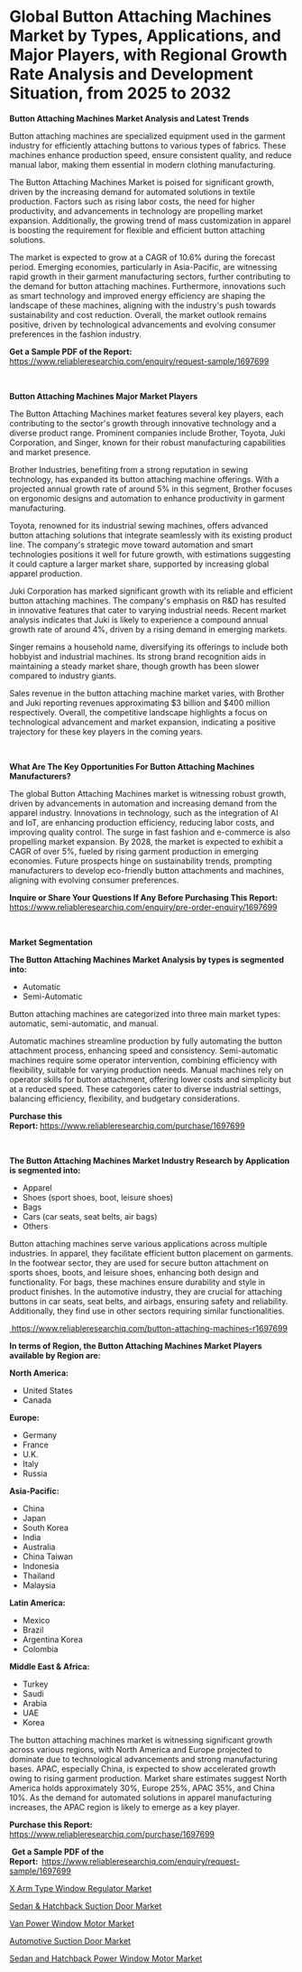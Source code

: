 <p><h1>Global Button Attaching Machines Market by Types, Applications, and Major Players, with Regional Growth Rate Analysis and Development Situation, from 2025 to 2032</h1></p><p><strong>Button Attaching Machines Market Analysis and Latest Trends</strong></p>
<p><p>Button attaching machines are specialized equipment used in the garment industry for efficiently attaching buttons to various types of fabrics. These machines enhance production speed, ensure consistent quality, and reduce manual labor, making them essential in modern clothing manufacturing. </p><p>The Button Attaching Machines Market is poised for significant growth, driven by the increasing demand for automated solutions in textile production. Factors such as rising labor costs, the need for higher productivity, and advancements in technology are propelling market expansion. Additionally, the growing trend of mass customization in apparel is boosting the requirement for flexible and efficient button attaching solutions.</p><p>The market is expected to grow at a CAGR of 10.6% during the forecast period. Emerging economies, particularly in Asia-Pacific, are witnessing rapid growth in their garment manufacturing sectors, further contributing to the demand for button attaching machines. Furthermore, innovations such as smart technology and improved energy efficiency are shaping the landscape of these machines, aligning with the industry's push towards sustainability and cost reduction. Overall, the market outlook remains positive, driven by technological advancements and evolving consumer preferences in the fashion industry.</p></p>
<p><strong>Get a Sample PDF of the Report:&nbsp;</strong> <a href="https://www.reliableresearchiq.com/enquiry/request-sample/1697699?utm_campaign=1140&utm_medium=2&utm_source=Github&utm_content=ia&utm_term=24032025&utm_id=button-attaching-machines">https://www.reliableresearchiq.com/enquiry/request-sample/1697699</a></p>
<p>&nbsp;</p>
<p><strong>Button Attaching Machines Major Market Players</strong></p>
<p><p>The Button Attaching Machines market features several key players, each contributing to the sector's growth through innovative technology and a diverse product range. Prominent companies include Brother, Toyota, Juki Corporation, and Singer, known for their robust manufacturing capabilities and market presence.</p><p>Brother Industries, benefiting from a strong reputation in sewing technology, has expanded its button attaching machine offerings. With a projected annual growth rate of around 5% in this segment, Brother focuses on ergonomic designs and automation to enhance productivity in garment manufacturing.</p><p>Toyota, renowned for its industrial sewing machines, offers advanced button attaching solutions that integrate seamlessly with its existing product line. The company's strategic move toward automation and smart technologies positions it well for future growth, with estimations suggesting it could capture a larger market share, supported by increasing global apparel production.</p><p>Juki Corporation has marked significant growth with its reliable and efficient button attaching machines. The company's emphasis on R&D has resulted in innovative features that cater to varying industrial needs. Recent market analysis indicates that Juki is likely to experience a compound annual growth rate of around 4%, driven by a rising demand in emerging markets.</p><p>Singer remains a household name, diversifying its offerings to include both hobbyist and industrial machines. Its strong brand recognition aids in maintaining a steady market share, though growth has been slower compared to industry giants.</p><p>Sales revenue in the button attaching machine market varies, with Brother and Juki reporting revenues approximating $3 billion and $400 million respectively. Overall, the competitive landscape highlights a focus on technological advancement and market expansion, indicating a positive trajectory for these key players in the coming years.</p></p>
<p>&nbsp;</p>
<p><strong>What Are The Key Opportunities For Button Attaching Machines Manufacturers?</strong></p>
<p><p>The global Button Attaching Machines market is witnessing robust growth, driven by advancements in automation and increasing demand from the apparel industry. Innovations in technology, such as the integration of AI and IoT, are enhancing production efficiency, reducing labor costs, and improving quality control. The surge in fast fashion and e-commerce is also propelling market expansion. By 2028, the market is expected to exhibit a CAGR of over 5%, fueled by rising garment production in emerging economies. Future prospects hinge on sustainability trends, prompting manufacturers to develop eco-friendly button attachments and machines, aligning with evolving consumer preferences.</p></p>
<p><strong>Inquire or Share Your Questions If Any Before Purchasing This Report:</strong> <a href="https://www.reliableresearchiq.com/enquiry/pre-order-enquiry/1697699?utm_campaign=1140&utm_medium=2&utm_source=Github&utm_content=ia&utm_term=24032025&utm_id=button-attaching-machines">https://www.reliableresearchiq.com/enquiry/pre-order-enquiry/1697699</a></p>
<p>&nbsp;</p>
<p><strong>Market Segmentation</strong></p>
<p><strong>The Button Attaching Machines Market Analysis by types is segmented into:</strong></p>
<p><ul><li>Automatic</li><li>Semi-Automatic</li></ul></p>
<p><p>Button attaching machines are categorized into three main market types: automatic, semi-automatic, and manual. </p><p>Automatic machines streamline production by fully automating the button attachment process, enhancing speed and consistency. Semi-automatic machines require some operator intervention, combining efficiency with flexibility, suitable for varying production needs. Manual machines rely on operator skills for button attachment, offering lower costs and simplicity but at a reduced speed. These categories cater to diverse industrial settings, balancing efficiency, flexibility, and budgetary considerations.</p></p>
<p><strong>Purchase this Report:&nbsp;</strong><a href="https://www.reliableresearchiq.com/purchase/1697699?utm_campaign=1140&utm_medium=2&utm_source=Github&utm_content=ia&utm_term=24032025&utm_id=button-attaching-machines">https://www.reliableresearchiq.com/purchase/1697699</a></p>
<p>&nbsp;</p>
<p><strong>The Button Attaching Machines Market Industry Research by Application is segmented into:</strong></p>
<p><ul><li>Apparel</li><li>Shoes (sport shoes, boot, leisure shoes)</li><li>Bags</li><li>Cars (car seats, seat belts, air bags)</li><li>Others</li></ul></p>
<p><p>Button attaching machines serve various applications across multiple industries. In apparel, they facilitate efficient button placement on garments. In the footwear sector, they are used for secure button attachment on sports shoes, boots, and leisure shoes, enhancing both design and functionality. For bags, these machines ensure durability and style in product finishes. In the automotive industry, they are crucial for attaching buttons in car seats, seat belts, and airbags, ensuring safety and reliability. Additionally, they find use in other sectors requiring similar functionalities.</p></p>
<p><a href="https://www.reliableresearchiq.com/button-attaching-machines-r1697699?utm_campaign=1140&utm_medium=2&utm_source=Github&utm_content=ia&utm_term=24032025&utm_id=button-attaching-machines">&nbsp;https://www.reliableresearchiq.com/button-attaching-machines-r1697699</a></p>
<p><strong>In terms of Region, the Button Attaching Machines Market Players available by Region are:</strong></p>
<p>
    <p> <strong> North America: </strong>
        <ul>
            <li>United States</li>
            <li>Canada</li>
        </ul>
        </p> 
    <p> <strong> Europe: </strong>
        <ul>
            <li>Germany</li>
            <li>France</li>
            <li>U.K.</li>
            <li>Italy</li>
            <li>Russia</li>
        </ul>
        </p> 
    <p> <strong> Asia-Pacific: </strong>
        <ul>
            <li>China</li>
            <li>Japan</li>
            <li>South Korea</li>
            <li>India</li>
            <li>Australia</li>
            <li>China Taiwan</li>
            <li>Indonesia</li>
            <li>Thailand</li>
            <li>Malaysia</li>
        </ul>
        </p> 
    <p> <strong> Latin America: </strong>
        <ul>
            <li>Mexico</li>
            <li>Brazil</li>
            <li>Argentina Korea</li>
            <li>Colombia</li>
        </ul>
        </p> 
    <p> <strong> Middle East & Africa: </strong>
        <ul>
            <li>Turkey</li>
            <li>Saudi</li>
            <li>Arabia</li>
            <li>UAE</li>
            <li>Korea</li>
        </ul>
    </p>
    </p>
<p><p>The button attaching machines market is witnessing significant growth across various regions, with North America and Europe projected to dominate due to technological advancements and strong manufacturing bases. APAC, especially China, is expected to show accelerated growth owing to rising garment production. Market share estimates suggest North America holds approximately 30%, Europe 25%, APAC 35%, and China 10%. As the demand for automated solutions in apparel manufacturing increases, the APAC region is likely to emerge as a key player.</p></p>
<p><strong>Purchase this Report: </strong><a href="https://www.reliableresearchiq.com/purchase/1697699?utm_campaign=1140&utm_medium=2&utm_source=Github&utm_content=ia&utm_term=24032025&utm_id=button-attaching-machines">https://www.reliableresearchiq.com/purchase/1697699</a></p>
<p>&nbsp;<strong>Get a Sample PDF of the Report:&nbsp;&nbsp;</strong><a href="https://www.reliableresearchiq.com/enquiry/request-sample/1697699?utm_campaign=1140&utm_medium=2&utm_source=Github&utm_content=ia&utm_term=24032025&utm_id=button-attaching-machines">https://www.reliableresearchiq.com/enquiry/request-sample/1697699</a></p>
<p><strong></strong></p>
<p><p><a href="https://github.com/toghojbeinta/Market-Research-Report-List-1/blob/main/x-arm-type-window-regulator-market.md?utm_campaign=1140&utm_medium=2&utm_source=Github&utm_content=ia&utm_term=24032025&utm_id=button-attaching-machines">X Arm Type Window Regulator Market</a></p><p><a href="https://github.com/alefermeivys/Market-Research-Report-List-1/blob/main/sedan-hatchback-suction-door-market.md?utm_campaign=1140&utm_medium=2&utm_source=Github&utm_content=ia&utm_term=24032025&utm_id=button-attaching-machines">Sedan & Hatchback Suction Door Market</a></p><p><a href="https://github.com/kluviabolofo/Market-Research-Report-List-1/blob/main/van-power-window-motor-market.md?utm_campaign=1140&utm_medium=2&utm_source=Github&utm_content=ia&utm_term=24032025&utm_id=button-attaching-machines">Van Power Window Motor Market</a></p><p><a href="https://github.com/spehnluenaru/Market-Research-Report-List-1/blob/main/automotive-suction-door-market.md?utm_campaign=1140&utm_medium=2&utm_source=Github&utm_content=ia&utm_term=24032025&utm_id=button-attaching-machines">Automotive Suction Door Market</a></p><p><a href="https://github.com/jaspartatin/Market-Research-Report-List-1/blob/main/sedan-and-hatchback-power-window-motor-market.md?utm_campaign=1140&utm_medium=2&utm_source=Github&utm_content=ia&utm_term=24032025&utm_id=button-attaching-machines">Sedan and Hatchback Power Window Motor Market</a></p></p>